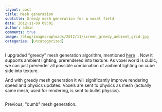 ```yaml
---
layout: post
title: Mesh generation
subtitle: Greedy mesh generation for a voxel field
date: 2012-11-09 09:01
author: admin
comments: true
image: /blog/images/uploads/2012/11/screen_greedy_ambient_grid.jpg
categories: [Uncategorized]
---
```

I upgraded "greedy" mesh generation algorithm, mentioned <a href="http://glow3d.com/blog/2012/08/20/geometry-optimization/">here</a>  . Now it supports ambient lighting, prerendered into texture. As voxel world is cubic, we can just prerender all possible combination of ambient lighting on cube side into texture.

And with greedy mesh generation it will significantly improve rendering speed and physics updates. Voxels are sent to physics as mesh (actually same mesh, used for rendering, is sent to bullet physics).

<a href="/blog/images/uploads/2012/11/screen_greedy_ambient_grid.jpg"><img class="image featured" title="screen_greedy_ambient_grid" src="/blog/images/uploads/2012/11/screen_greedy_ambient.jpg" alt=""  /></a>

Previous, "dumb" mesh generation.
<a href="/blog/images/uploads/2012/11/screen_greedy_ambient_grid.jpg"><img class="image featured" title="screen_greedy_ambient_grid" src="/blog/images/uploads/2012/11/screen_grid.jpg" alt="" /></a>
